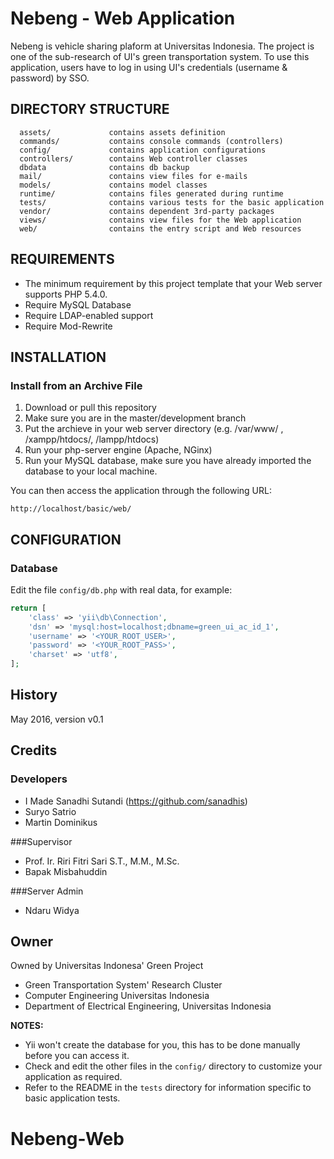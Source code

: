 Nebeng - Web Application
============================

Nebeng is vehicle sharing plaform at Universitas Indonesia. The project is one of the sub-research of UI's green transportation system. To use this application, users have to log in using UI's credentials (username & password) by SSO.

DIRECTORY STRUCTURE
-------------------

      assets/             contains assets definition
      commands/           contains console commands (controllers)
      config/             contains application configurations
      controllers/        contains Web controller classes
      dbdata              contains db backup
      mail/               contains view files for e-mails
      models/             contains model classes
      runtime/            contains files generated during runtime
      tests/              contains various tests for the basic application
      vendor/             contains dependent 3rd-party packages
      views/              contains view files for the Web application
      web/                contains the entry script and Web resources



REQUIREMENTS
------------

- The minimum requirement by this project template that your Web server supports PHP 5.4.0.
- Require MySQL Database
- Require LDAP-enabled support
- Require Mod-Rewrite


INSTALLATION
------------

### Install from an Archive File

1. Download or pull this repository
2. Make sure you are in the master/development branch
3. Put the archieve in your web server directory (e.g. /var/www/ , /xampp/htdocs/, /lampp/htdocs)
4. Run your php-server engine (Apache, NGinx)
5. Run your MySQL database, make sure you have already imported the database to your local machine.

You can then access the application through the following URL:

~~~
http://localhost/basic/web/
~~~

CONFIGURATION
-------------

### Database

Edit the file `config/db.php` with real data, for example:

```php
return [
    'class' => 'yii\db\Connection',
    'dsn' => 'mysql:host=localhost;dbname=green_ui_ac_id_1',
    'username' => '<YOUR_ROOT_USER>',
    'password' => '<YOUR_ROOT_PASS>',
    'charset' => 'utf8',
];
```

## History

May 2016, version v0.1

## Credits

### Developers
- I Made Sanadhi Sutandi (https://github.com/sanadhis)
- Suryo Satrio
- Martin Dominikus

###Supervisor
- Prof. Ir. Riri Fitri Sari S.T., M.M., M.Sc.
- Bapak Misbahuddin

###Server Admin
- Ndaru Widya

## Owner

Owned by Universitas Indonesa' Green Project
- Green Transportation System' Research Cluster
- Computer Engineering Universitas Indonesia
- Department of Electrical Engineering, Universitas Indonesia

**NOTES:**
- Yii won't create the database for you, this has to be done manually before you can access it.
- Check and edit the other files in the `config/` directory to customize your application as required.
- Refer to the README in the `tests` directory for information specific to basic application tests.
# Nebeng-Web
